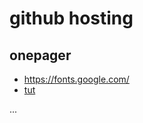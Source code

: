 # github hosting

## onepager
* https://fonts.google.com/
* [tut](https://www.youtube.com/watch?v=kHe17jODCKc)

...